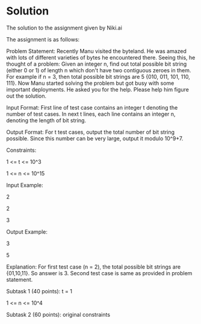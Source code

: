 # Solution
The solution to the assignment given by Niki.ai

The assignment is as follows:

Problem Statement:
Recently Manu visited the byteland. He was amazed with lots of different varieties of bytes he encountered there. Seeing this, he thought of a problem: Given an integer n, find out total possible bit string (either 0 or 1) of length n which don't have two contiguous zeroes in them. For example if n = 3, then total possible bit strings are 5 {010, 011, 101, 110, 111}. Now Manu started solving the problem but got busy with some important deployments. He asked you for the help. Please help him figure out the solution.

Input Format:
First line of test case contains an integer t denoting the number of test cases.
In next t lines, each line contains an integer n, denoting the length of bit string.

Output Format:
For t test cases, output the total number of bit string possible. Since this number can be very large, output it modulo 10^9+7.

Constraints:

1 <= t <= 10^3

1 <= n <= 10^15

Input Example:

2

2

3

Output Example:

3

5

Explanation:
For first test case (n = 2), the total possible bit strings are {01,10,11}. So answer is 3. Second test case is same as provided in problem statement.

Subtask 1 (40 points):
t = 1

1 <= n <= 10^4

Subtask 2 (60 points):
original constraints
